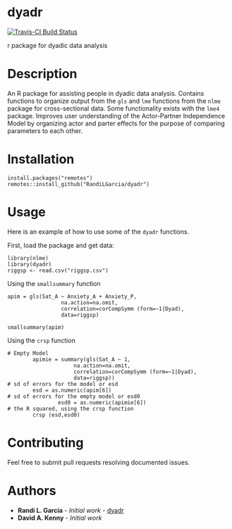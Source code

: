 # dyadr
[![Travis-CI Build Status](https://api.travis-ci.org/abarylsky/dyadr.svg?branch=master)](https://travis-ci.org/abarylsky/dyadr)


r package for dyadic data analysis

# Description
An R package for assisting people in dyadic data analysis. Contains functions to organize output from the `gls` and `lme` functions from the `nlme` package for cross-sectional data. Some functionality exists with the `lme4` package. Improves user understanding of the Actor-Partner Independence Model by organizing actor and parter effects for the purpose of comparing parameters to each other. 

# Installation
```
install.packages("remotes")
remotes::install_github("RandiLGarcia/dyadr")
```

# Usage

Here is an example of how to use some of the `dyadr` functions.

First, load the package and get data:
```
library(nlme)
library(dyadr)
riggsp <- read.csv("riggsp.csv") 
```
Using the `smallsummary` function
```
apim = gls(Sat_A ~ Anxiety_A + Anxiety_P, 
                 na.action=na.omit, 
                 correlation=corCompSymm (form=~1|Dyad),
                 data=riggsp)

smallsummary(apim)
```
Using the `crsp` function
```
# Empty Model
        apimie = summary(gls(Sat_A ~ 1, 
                     na.action=na.omit, 
                     correlation=corCompSymm (form=~1|Dyad),
                     data=riggsp))
# sd of errors for the model or esd
        esd = as.numeric(apim[6])
# sd of errors for the empty model or esd0
                esd0 = as.numeric(apimie[6])
# the R squared, using the crsp function                
        crsp (esd,esd0)
```

# Contributing
Feel free to submit pull requests resolving documented issues. 

# Authors
* **Randi L. Garcia** - *Initial work* - [dyadr](https://github.com/RandiLGarcia/dyadr)
* **David A. Kenny** - *Initial work* 